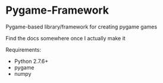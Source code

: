 # Pygame-Framework
Pygame-based library/framework for creating pygame games

Find the docs somewhere once I actually make it

Requirements:
* Python 2.7.6+
* pygame
* numpy
